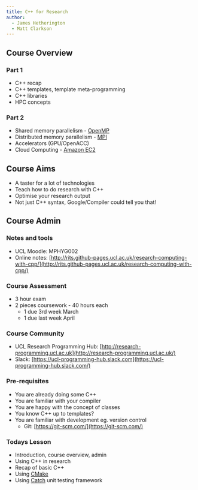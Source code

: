 ```yaml
---
title: C++ for Research
author:
  - James Hetherington
  - Matt Clarkson
---
```


## Course Overview

### Part 1

* C++ recap
* C++ templates, template meta-programming
* C++ libraries
* HPC concepts

### Part 2

* Shared memory parallelism - [OpenMP](http://www.openmp.org)
* Distributed memory parallelism - [MPI](http://www.open-mpi.org)
* Accelerators (GPU/OpenACC)
* Cloud Computing - [Amazon EC2](http://aws.amazon.com/)

## Course Aims

* A taster for a lot of technologies
* Teach how to do research with C++
* Optimise your research output
* Not just C++ syntax, Google/Compiler could tell you that!


## Course Admin

### Notes and tools

* UCL Moodle: MPHYG002
* Online notes: [http://rits.github-pages.ucl.ac.uk/research-computing-with-cpp/](http://rits.github-pages.ucl.ac.uk/research-computing-with-cpp/)

### Course Assessment

* 3 hour exam
* 2 pieces coursework - 40 hours each
    * 1 due 3rd week March
    * 1 due last week April


### Course Community

* UCL Research Programming Hub: [http://research-programming.ucl.ac.uk](http://research-programming.ucl.ac.uk/)
* Slack: [https://ucl-programming-hub.slack.com](https://ucl-programming-hub.slack.com/)


### Pre-requisites

* You are already doing some C++
* You are familiar with your compiler
* You are happy with the concept of classes
* You know C++ up to templates?
* You are familiar with development eg. version control
    * Git: [https://git-scm.com/](https://git-scm.com/)


### Todays Lesson

* Introduction, course overview, admin
* Using C++ in research
* Recap of basic C++
* Using [CMake](http://www.cmake.org)
* Using [Catch](https://github.com/philsquared/Catch) unit testing framework
